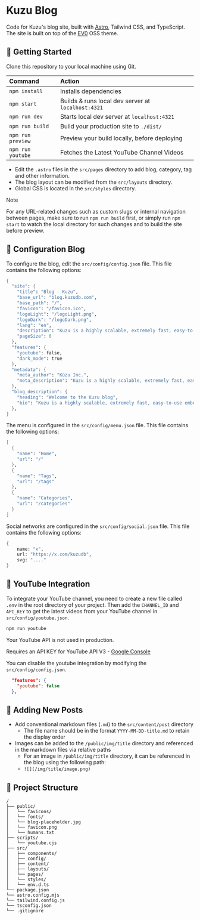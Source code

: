 # Kuzu Blog

Code for Kuzu's blog site, built with [Astro](https://astro.build/), Tailwind CSS, and TypeScript.
The site is built on top of the [EV0](https://github.com/gndx/ev0-astro-theme) OSS theme.

## 🚀 Getting Started

Clone this repository to your local machine using Git.

| Command           | Action                                             |
| :---------------- | :------------------------------------------------- |
| `npm install`     | Installs dependencies                              |
| `npm start`       | Builds & runs local dev server at `localhost:4321` |
| `npm run dev`     | Starts local dev server at `localhost:4321`        |
| `npm run build`   | Build your production site to `./dist/`            |
| `npm run preview` | Preview your build locally, before deploying       |
| `npm run youtube` | Fetches the Latest YouTube Channel Videos          |

* Edit the `.astro` files in the `src/pages` directory to add blog, category, tag and other information.
* The blog layout can be modified from the `src/layouts` directory.
* Global CSS is located in the `src/styles` directory.

> [!NOTE]
> For any URL-related changes such as custom slugs or internal navigation between pages, make
> sure to run `npm run build` first, or simply run `npm start` to watch the local directory for such
> changes and to build the site before preview.

## 📝 Configuration Blog

To configure the blog, edit the `src/config/config.json` file. This file contains the following options:

```scheme
{
  "site": {
    "title": "Blog - Kuzu",
    "base_url": "blog.kuzudb.com",
    "base_path": "/",
    "favicon": "/favicon.ico",
    "logoLight": "/logoLight.png",
    "logoDark": "/logoDark.png",
    "lang": "en",
    "description": "Kuzu is a highly scalable, extremely fast, easy-to-use embeddable graph database",
    "pageSize": 6
  },
  "features": {
    "youtube": false,
    "dark_mode": true
  },
  "metadata": {
    "meta_author": "Kùzu Inc.",
    "meta_description": "Kuzu is a highly scalable, extremely fast, easy-to-use embeddable graph database"
  },
  "blog_description": {
    "heading": "Welcome to the Kuzu blog",
    "bio": "Kuzu is a highly scalable, extremely fast, easy-to-use embeddable graph database."
  },
}
```

The menu is configured in the `src/config/menu.json` file. This file contains the following options:

```scheme
[
  {
    "name": "Home",
    "url": "/"
  },
  {
    "name": "Tags",
    "url": "/tags"
  },
  {
    "name": "Categories",
    "url": "/categories"
  }
]
```

Social networks are configured in the `src/config/social.json` file. This file contains the following options:

```scheme
{
    name: "x",
    url: "https://x.com/kuzudb",
    svg: "...."
}
```

## 🎥 YouTube Integration

To integrate your YouTube channel, you need to create a new file called `.env` in the root directory of your project. Then add the `CHANNEL_ID` and `API_KEY` to get the latest videos from your YouTube channel in `src/config/youtube.json`.

```scheme
npm run youtube
```

Your YouTube API is not used in production.

Requires an API KEY for YouTube API V3 - [Google Console](https://console.cloud.google.com/)

You can disable the youtube integration by modifying the `src/config/config.json`.

```json
  "features": {
    "youtube": false
  },
```

## 📝 Adding New Posts

* Add conventional markdown files (`.md`) to the `src/content/post` directory
  * The file name should be in the format `YYYY-MM-DD-title.md` to retain the display order
* Images can be added to the `/public/img/title` directory and referenced in the markdown files via relative paths
  * For an image in `/public/img/title` directory, it can be referenced in the blog using the following path:
  * `![](/img/title/image.png)`

## 📂 Project Structure

```
/
├── public/
│   └── favicons/
│   └── fonts/
│   └── blog-placeholder.jpg
│   └── favicon.png
│   └── humans.txt
├── scripts/
│   └── youtube.cjs
├── src/
│   ├── components/
│   ├── config/
│   ├── content/
│   ├── layouts/
│   └── pages/
│   └── styles/
│   └── env.d.ts
└── package.json
└── astro.config.mjs
└── tailwind.config.js
└── tsconfig.json
└── .gitignore
```

